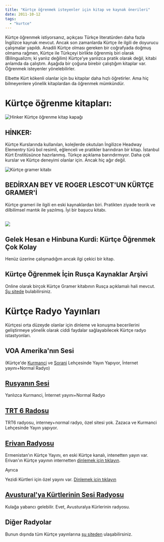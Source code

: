 ```yaml
---
title: "Kürtçe öğrenmek isteyenler için kitap ve kaynak önerileri"
date: 2011-10-12
tags: 
  - "kurtce"
---
```


Kürtçe öğrenmek istiyorsanız, açıkçası Türkçe literatürden daha fazla İngilizce kaynak mevcut. Ancak son zamanlarda Kürtçe ile ilgili de doyurucu çalışmalar yapıldı. Anadili Kürtçe olması gereken bir coğrafyada doğmuş olmama rağmen, Kürtçe ile Türkçeyi birlikte öğrenmiş biri olarak (Bilingualizm; ki yanlız değilim) Kürtçe'ye yanlızca pratik olarak değil, kitabi anlamda da çalıştım. Aşağıda bir çoğuna birebir çalıştığım kitaplar var. Öğrenmek isteyenler yönelebilirler.

Elbette Kürt kökenli olanlar için bu kitaplar daha hızlı öğretirler. Ama hiç bilmeyenlere yönelik kitaplardan da öğrenmek mümkündür.

# **Kürtçe öğrenme kitapları:**

![](/images/getimageV3.asp "Hinker Kürtçe öğrenme kitap kapağı")

## HİNKER:

Kürtçe Kurslarında kullanılan, kolejlerde okutulan İngilizce Headway Elementry türü bol resimli, eğlenceli ve pratikler barındıran bir kitap. İstanbul Kürt Enstitüsünce hazırlanmış. Türkçe açıklama barındırmıyor. Daha çok kurslar ve Kürtçe deneyimi olanlar için. Ancak hiç ağır değil.

![](/images/301b.jpg "Kürtçe gramer kitabı")

## BEDİRXAN BEY VE ROGER LESCOT'UN KÜRTÇE GRAMER'İ

Kürtçe grameri ile ilgili en eski kaynaklardan biri. Pratikten ziyade teorik ve dilbilimsel mantık ile yazılmış. İyi bir başucu kitabı.

## ![](/images/446452geb.jpg)

## Gelek Hesan e Hinbuna Kurdi: Kürtçe Öğrenmek Çok Kolay

Henüz üzerine çalışmadığım ancak ilgi çekici bir kitap.

## Kürtçe Öğrenmek İçin Rusça Kaynaklar Arşivi

Online olarak birçok Kürtçe Gramer kitabının Rusça açıklamalı hali mevcut. [Şu sitede](http://turkce-rusca.narod.ru/kurtce.htm "Rusça açıklamalı Kürtçe") bulabilirsiniz.

# **Kürtçe Radyo Yayınları**

Kürtçesi orta düzeyde olanlar için dinleme ve konuşma becerilerini geliştirmeye yönelik olarak ciddi faydalar sağlayabilecek Kürtçe radyo istastyonları.

## VOA Amerika'nın Sesi

(Kürtçe'de [Kurmanci](http://www.voanews.com/kurdi/news/ "Kurmanci Versiyon") ve [Sorani](http://www.voanews.com/kurdish/news/ "Sorani versiyon") Lehçesinde Yayın Yapıyor, İnternet yayını+Normal Radyo)

## [Rusyanın Sesi](http://kurdish.ruvr.ru/)

Yanlızca Kurmanci, İnternet yayını+Normal Radyo

## [TRT 6 Radosu](http://172.30.101.24:15871/cgi-bin/blockpage.cgi?ws-session=3186198)

TRT6 radyosu, interney+normal radyo, özel sitesi yok. Zazaca ve Kurmanci Lehçesinde Yayın yapıyor.

## [Erivan Radyosu](http://www.int.armradio.am/kurd/ "Erivan radyosu resmi sitesi")

Ermenistan'ın Kürtçe Yayını, en eski Kürtçe kanalı, intenetten yayın var. Erivan'ın Kürtçe yayının internetten [dinlemek için tıklayın](http://www.int.armradio.am/kurd/live.php?d=1210 "Denge Erivan").

Ayrıca

Yezidi Kürtleri için özel yayını var. [Dinlemek için tıklayın](http://www.int.armradio.am/ez/live.php?d=1110 "Yezidi Kürtçesi Radyo")

## [Avustural'ya Kürtlerinin Sesi Radyosu](http://www.2000fm.com/index.php?option=com_content&view=article&id=89&Itemid=202 "Denge Kurden Avusturalyaye")

Kulağa yabancı gelebilir. Evet, Avusturalya Kürlerinin radyosu.

## Diğer Radyolar

Bunun dışında tüm Kürtçe yayınlarına [şu siteden](http://www.medyayakurdi.com/) ulaşabilirsiniz.
